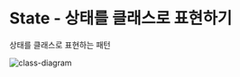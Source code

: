 # State - 상태를 클래스로 표현하기
상태를 클래스로 표현하는 패턴

![class-diagram](http://www.plantuml.com/plantuml/proxy?src=https://raw.githubusercontent.com/hanbee1005/basic-design-pattern/main/resources/puml/chapter19.puml)
